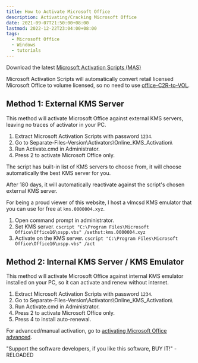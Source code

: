 ```yaml
---
title: How to Activate Microsoft Office
description: Activating/Cracking Microsoft Office
date: 2021-09-07T21:50:00+08:00
lastmod: 2022-12-22T23:04:00+08:00
tags:
  - Microsoft Office
  - Windows
  - tutorials
---
```

Download the latest [Microsoft Activation Scripts (MAS)](https://github.com/massgravel/Microsoft-Activation-Scripts/releases/latest)

Microsoft Activation Scripts will automatically convert retail licensed Microsoft Office to volume licensed, so no need to use [office-C2R-to-VOL](https://github.com/kkkgo/office-C2R-to-VOL).

## Method 1: External KMS Server
This method will activate Microsoft Office against external KMS servers, leaving no traces of activator in your PC.

1. Extract Microsoft Activation Scripts with password `1234`.
2. Go to Separate-Files-Version\Activators\Online_KMS_Activation\
3. Run Activate.cmd in Administrator.
4. Press 2 to activate Microsoft Office only.

The script has built-in list of KMS servers to choose from, it will choose automatically the best KMS server for you.

After 180 days, it will automatically reactivate against the script's chosen external KMS server.

For being a proud viewer of this website, I host a vlmcsd KMS emulator that you can use for free at `kms.0000004.xyz`.

1. Open command prompt in administrator.
2. Set KMS server. `cscript "C:\Program Files\Microsoft Office\Office16\ospp.vbs" /sethst:kms.0000004.xyz`
3. Activate on the KMS server. `cscript "C:\Program Files\Microsoft Office\Office16\ospp.vbs" /act`

## Method 2: Internal KMS Server / KMS Emulator
This method will activate Microsoft Office against internal KMS emulator installed on your PC, so it can activate and renew without internet.

1. Extract Microsoft Activation Scripts with password `1234`.
2. Go to Separate-Files-Version\Activators\Online_KMS_Activation\
3. Run Activate.cmd in Administrator.
4. Press 2 to activate Microsoft Office only.
5. Press 4 to install auto-renewal.

For advanced/manual activation, go to [activating Microsoft Office advanced](../how-to-activate-microsoft-office-advanced/).

"Support the software developers, if you like this software, BUY IT!" - RELOADED